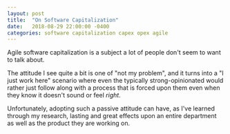 ```yaml
---
layout: post
title:  "On Software Capitalization"
date:   2018-08-29 22:00:00 -0400
categories: software capitalization capex opex agile
---
```

Agile software capitalization is a subject a lot of people don't seem to want to talk about.

The attitude I see quite a bit is one of "not my problem", and it turns into a "I just work here" scenario where even the typically strong-opinionated would rather just follow along with a process that is forced upon them even when they know it doesn't sound or feel _right_.

Unfortunately, adopting such a passive attitude can have, as I've learned through my research, lasting and great effects upon an entire department as well as the product they are working on.
